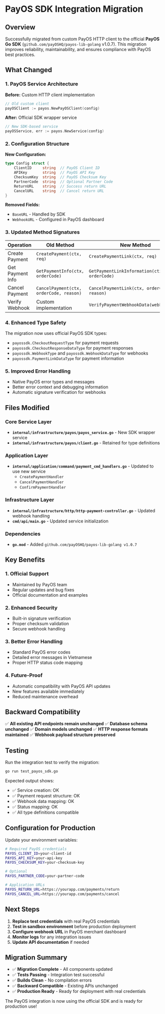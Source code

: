 # PayOS SDK Integration Migration

## Overview

Successfully migrated from custom PayOS HTTP client to the official **PayOS Go SDK** (`github.com/payOSHQ/payos-lib-golang` v1.0.7). This migration improves reliability, maintainability, and ensures compliance with PayOS best practices.

## What Changed

### 1. PayOS Service Architecture

**Before:** Custom HTTP client implementation
```go
// Old custom client
payOSClient := payos.NewPayOSClient(config)
```

**After:** Official SDK wrapper service
```go
// New SDK-based service
payOSService, err := payos.NewService(config)
```

### 2. Configuration Structure

**New Configuration:**
```go
type Config struct {
    ClientID     string  // PayOS Client ID
    APIKey       string  // PayOS API Key  
    ChecksumKey  string  // PayOS Checksum Key
    PartnerCode  string  // Optional Partner Code
    ReturnURL    string  // Success return URL
    CancelURL    string  // Cancel return URL
}
```

**Removed Fields:**
- `BaseURL` - Handled by SDK
- `WebhookURL` - Configured in PayOS dashboard

### 3. Updated Method Signatures

| Operation | Old Method | New Method |
|-----------|------------|------------|
| Create Payment | `CreatePayment(ctx, req)` | `CreatePaymentLink(ctx, req)` |
| Get Payment Info | `GetPaymentInfo(ctx, orderCode)` | `GetPaymentLinkInformation(ctx, orderCode)` |
| Cancel Payment | `CancelPayment(ctx, orderCode, reason)` | `CancelPaymentLink(ctx, orderCode, reason)` |
| Verify Webhook | Custom implementation | `VerifyPaymentWebhookData(webhookData)` |

### 4. Enhanced Type Safety

The migration now uses official PayOS SDK types:
- `payossdk.CheckoutRequestType` for payment requests
- `payossdk.CheckoutResponseDataType` for payment responses  
- `payossdk.WebhookType` and `payossdk.WebhookDataType` for webhooks
- `payossdk.PaymentLinkDataType` for payment information

### 5. Improved Error Handling

- Native PayOS error types and messages
- Better error context and debugging information
- Automatic signature verification for webhooks

## Files Modified

### Core Service Layer
- **`internal/infrastructure/payos/payos_service.go`** - New SDK wrapper service
- **`internal/infrastructure/payos/client.go`** - Retained for type definitions

### Application Layer  
- **`internal/application/command/payment_cmd_handlers.go`** - Updated to use new service
  - `CreatePaymentHandler`
  - `CancelPaymentHandler` 
  - `ConfirmPaymentHandler`

### Infrastructure Layer
- **`internal/infrastructure/http/http-payment-controller.go`** - Updated webhook handling
- **`cmd/api/main.go`** - Updated service initialization

### Dependencies
- **`go.mod`** - Added `github.com/payOSHQ/payos-lib-golang v1.0.7`

## Key Benefits

### 1. **Official Support**
- Maintained by PayOS team
- Regular updates and bug fixes
- Official documentation and examples

### 2. **Enhanced Security**
- Built-in signature verification
- Proper checksum validation
- Secure webhook handling

### 3. **Better Error Handling**
- Standard PayOS error codes
- Detailed error messages in Vietnamese
- Proper HTTP status code mapping

### 4. **Future-Proof**
- Automatic compatibility with PayOS API updates
- New features available immediately
- Reduced maintenance overhead

## Backward Compatibility

✅ **All existing API endpoints remain unchanged**
✅ **Database schema unchanged**
✅ **Domain models unchanged** 
✅ **HTTP response formats maintained**
✅ **Webhook payload structure preserved**

## Testing

Run the integration test to verify the migration:

```bash
go run test_payos_sdk.go
```

Expected output shows:
- ✅ Service creation: OK
- ✅ Payment request structure: OK  
- ✅ Webhook data mapping: OK
- ✅ Status mapping: OK
- ✅ All type definitions compatible

## Configuration for Production

Update your environment variables:

```bash
# Required PayOS credentials
PAYOS_CLIENT_ID=your-client-id
PAYOS_API_KEY=your-api-key  
PAYOS_CHECKSUM_KEY=your-checksum-key

# Optional
PAYOS_PARTNER_CODE=your-partner-code

# Application URLs  
PAYOS_RETURN_URL=https://yourapp.com/payments/return
PAYOS_CANCEL_URL=https://yourapp.com/payments/cancel
```

## Next Steps

1. **Replace test credentials** with real PayOS credentials
2. **Test in sandbox environment** before production deployment
3. **Configure webhook URL** in PayOS merchant dashboard
4. **Monitor logs** for any integration issues
5. **Update API documentation** if needed

## Migration Summary

- ✅ **Migration Complete** - All components updated
- ✅ **Tests Passing** - Integration test successful  
- ✅ **Builds Clean** - No compilation errors
- ✅ **Backward Compatible** - Existing APIs unchanged
- ✅ **Production Ready** - Ready for deployment with real credentials

The PayOS integration is now using the official SDK and is ready for production use!